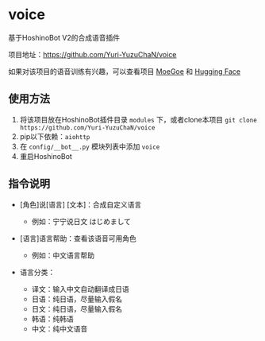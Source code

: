 # voice
基于HoshinoBot V2的合成语音插件

项目地址：https://github.com/Yuri-YuzuChaN/voice

如果对该项目的语音训练有兴趣，可以查看项目 [MoeGoe](https://github.com/CjangCjengh/MoeGoe) 和 [Hugging Face](https://huggingface.co/spaces/skytnt/moe-japanese-tts)

## 使用方法

1. 将该项目放在HoshinoBot插件目录 `modules` 下，或者clone本项目 `git clone https://github.com/Yuri-YuzuChaN/voice`
2. pip以下依赖：`aiohttp`
3. 在 `config/__bot__.py` 模块列表中添加 `voice`
4. 重启HoshinoBot

## 指令说明

- [角色]说[语言] [文本]：合成自定义语言

    - 例如：宁宁说日文 はじめまして

- [语言]语言帮助：查看该语音可用角色

    - 例如：中文语言帮助

- 语言分类：

    - 译文：输入中文自动翻译成日语
    - 日语：纯日语，尽量输入假名
    - 日文：纯日语，尽量输入假名
    - 韩语：纯韩语
    - 中文：纯中文语音